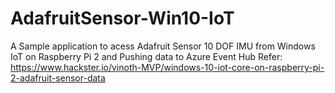# AdafruitSensor-Win10-IoT
A Sample application to acess Adafruit Sensor 10 DOF IMU from Windows IoT on Raspberry Pi 2 and Pushing data to Azure Event Hub
Refer: https://www.hackster.io/vinoth-MVP/windows-10-iot-core-on-raspberry-pi-2-adafruit-sensor-data
